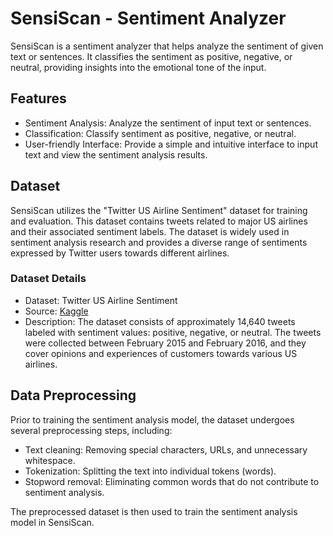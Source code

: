 # SensiScan - Sentiment Analyzer

SensiScan is a sentiment analyzer that helps analyze the sentiment of given text or sentences. It classifies the sentiment as positive, negative, or neutral, providing insights into the emotional tone of the input.

## Features

- Sentiment Analysis: Analyze the sentiment of input text or sentences.
- Classification: Classify sentiment as positive, negative, or neutral.
- User-friendly Interface: Provide a simple and intuitive interface to input text and view the sentiment analysis results.

## Dataset

SensiScan utilizes the "Twitter US Airline Sentiment" dataset for training and evaluation. This dataset contains tweets related to major US airlines and their associated sentiment labels. The dataset is widely used in sentiment analysis research and provides a diverse range of sentiments expressed by Twitter users towards different airlines.

### Dataset Details

- Dataset: Twitter US Airline Sentiment
- Source: [Kaggle](https://www.kaggle.com/crowdflower/twitter-airline-sentiment)
- Description: The dataset consists of approximately 14,640 tweets labeled with sentiment values: positive, negative, or neutral. The tweets were collected between February 2015 and February 2016, and they cover opinions and experiences of customers towards various US airlines.

## Data Preprocessing

Prior to training the sentiment analysis model, the dataset undergoes several preprocessing steps, including:
- Text cleaning: Removing special characters, URLs, and unnecessary whitespace.
- Tokenization: Splitting the text into individual tokens (words).
- Stopword removal: Eliminating common words that do not contribute to sentiment analysis.

The preprocessed dataset is then used to train the sentiment analysis model in SensiScan.


